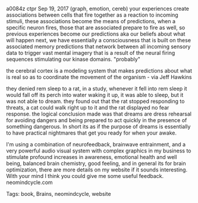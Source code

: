 a0084z ctpr
Sep 19, 2017
(graph, emotion, cereb)
your experiences create associations between cells that fire together as a reaction to incoming stimuli, these associations become the means of predictions, when a specific neuron fires, those that are associated prepare to fire as well, so previous experiences become our predictions aka our beliefs about what will happen next, we have essentially a consciousness that is built on these associated memory predictions that network between all incoming sensory data to trigger vast mental imagery that is a result of the neural firing sequences stimulating our kinase domains. "probably"

the cerebral cortex is a modeling system that makes predictions about what is real so as to coordinate the movement of the organism - via Jeff Hawkins

they denied rem sleep to a rat, in a study, whenever it fell into rem sleep it would fall off its perch into water waking it up, it was able to sleep, but it was not able to dream. they found out that the rat stopped responding to threats, a cat could walk right up to it and the rat displayed no fear response. the logical conclusion made was that dreams are dress rehearsal for avoiding dangers and being prepared to act quickly in the presence of something dangerous. In short its as if the purpose of dreams is essentially to have practical nightmares that get you ready for when your awake.

I'm using a combination of neurofeedback, brainwave entrainment, and a very powerful audio visual system with complex graphics in my business to stimulate profound increases in awareness, emotional health and well being, balanced brain chemistry, good feeling, and in general its for brain optimization, there are more details on my website if it sounds interesting. With your mind I think you could give me some useful feedback. neomindcycle.com



Tags:
  book, Brains, neomindcycle, website
